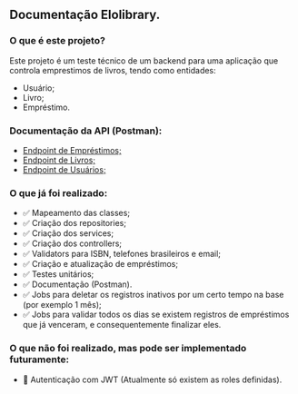 ## Documentação Elolibrary.

### O que é este projeto?

Este projeto é um teste técnico de um backend para uma aplicação que controla
emprestimos de livros, tendo como entidades:

- Usuário;
- Livro;
- Empréstimo.

### Documentação da API (Postman):

- [Endpoint de Empréstimos;](https://www.postman.com/interstellar-rocket-25956/workspace/elolibrary-api-tests/collection/16760485-7f136791-d63e-44de-95cc-f7cd91eca0f3?action=share&creator=16760485&active-environment=16760485-a8039370-7966-4674-8852-dcdbfb41e36f)
- [Endpoint de Livros;](https://www.postman.com/interstellar-rocket-25956/workspace/elolibrary-api-tests/collection/16760485-bee0b402-cbc6-4383-92b2-5db127700477?action=share&creator=16760485&active-environment=16760485-a8039370-7966-4674-8852-dcdbfb41e36f)
- [Endpoint de Usuários;](https://www.postman.com/interstellar-rocket-25956/workspace/elolibrary-api-tests/collection/16760485-bcac3eb5-55ca-46ac-87f8-99fbbe27c87f?action=share&creator=16760485&active-environment=16760485-a8039370-7966-4674-8852-dcdbfb41e36f)

### O que já foi realizado:

- ✅ Mapeamento das classes;
- ✅ Criação dos repositories;
- ✅ Criação dos services;
- ✅ Criação dos controllers;
- ✅ Validators para ISBN, telefones brasileiros e email;
- ✅ Criação e atualização de empréstimos;
- ✅ Testes unitários;
- ✅ Documentação (Postman).
- ✅  Jobs para deletar os registros inativos por um certo tempo na base (por exemplo 1 mês);
- ✅ Jobs para validar todos os dias se existem registros de empréstimos que já venceram, e consequentemente finalizar eles.

### O que não foi realizado, mas pode ser implementado futuramente:

- 📝 Autenticação com JWT (Atualmente só existem as roles definidas).